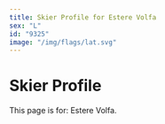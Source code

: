 ```yaml
---
title: Skier Profile for Estere Volfa
sex: "L"
id: "9325"
image: "/img/flags/lat.svg" 
---
```


# Skier Profile

This page is for: Estere Volfa.
    